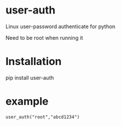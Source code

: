 # user-auth
Linux user-password authenticate for python

Need to be root when running it

# Installation
pip install user-auth


# example 
```from user_auth import user_auth
user_auth("root","abcd1234")

